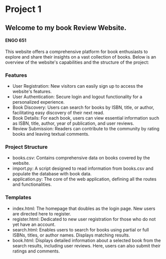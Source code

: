 # Project 1
## Welcome to my book Review Website.
#### ENGO 651

This website offers a comprehensive platform for book enthusiasts to explore and share their insights on a vast collection of books. Below is an overview of the website's capabilities and the structure of the project:

### Features
* User Registration: New visitors can easily sign up to access the website's features.
* User Authentication: Secure login and logout functionality for a personalized experience.
* Book Discovery: Users can search for books by ISBN, title, or author, facilitating easy discovery of their next read.
* Book Details: For each book, users can view essential information such as ISBN, title, author, year of publication, and user reviews.
* Review Submission: Readers can contribute to the community by rating books and leaving textual comments.

### Project Structure

* books.csv: Contains comprehensive data on books covered by the website.
* import.py: A script designed to read information from books.csv and populate the database with book data.
* application.py: The core of the web application, defining all the routes and functionalities.

### Templates

* index.html: The homepage that doubles as the login page. New users are directed here to register.
* register.html: Dedicated to new user registration for those who do not yet have an account.
* search.html: Enables users to search for books using partial or full ISBNs, titles, or author names. Displays matching results.
* book.html: Displays detailed information about a selected book from the search results, including user reviews. Here, users can also   submit their ratings and comments.


